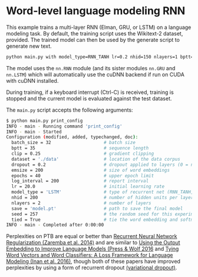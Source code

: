 # Word-level language modeling RNN

This example trains a multi-layer RNN (Elman, GRU, or LSTM) on a language modeling task.
By default, the training script uses the Wikitext-2 dataset, provided.
The trained model can then be used by the generate script to generate new text.

```bash
python main.py with model_type=RNN_TANH lr=0.2 nhid=150 nlayers=1 bptt=20 dropout=0.5 save=rnn_01.pt emsize=250 tied=False epochs=3
```

The model uses the `nn.RNN` module (and its sister modules `nn.GRU` and `nn.LSTM`)
which will automatically use the cuDNN backend if run on CUDA with cuDNN installed.

During training, if a keyboard interrupt (Ctrl-C) is received,
training is stopped and the current model is evaluated against the test dataset.

The `main.py` script accepts the following arguments:

```bash
$ python main.py print_config
INFO - main - Running command 'print_config'
INFO - main - Started
Configuration (modified, added, typechanged, doc):
  batch_size = 32                    # batch size
  bptt = 35                          # sequence length
  clip = 0.25                        # gradient clipping
  dataset = './data'                 # location of the data corpus
  dropout = 0.2                      # dropout applied to layers (0 = no dropout)
  emsize = 200                       # size of word embeddings
  epochs = 40                        # upper epoch limit
  log_interval = 200                 # report interval
  lr = 20.0                          # initial learning rate
  model_type = 'LSTM'                # type of recurrent net (RNN_TANH, RNN_RELU, LSTM, GRU)
  nhid = 200                         # number of hidden units per layer
  nlayers = 2                        # number of layers
  save = 'model.pt'                  # path to save the final model
  seed = 257                         # the random seed for this experiment
  tied = True                        # tie the word embedding and softmax weights
INFO - main - Completed after 0:00:00
```

Perplexities on PTB are equal or better than
[Recurrent Neural Network Regularization (Zaremba et al. 2014)](https://arxiv.org/pdf/1409.2329.pdf)
and are similar to [Using the Output Embedding to Improve Language Models (Press & Wolf 2016](https://arxiv.org/abs/1608.05859) and [Tying Word Vectors and Word Classifiers: A Loss Framework for Language Modeling (Inan et al. 2016)](https://arxiv.org/pdf/1611.01462.pdf), though both of these papers have improved perplexities by using a form of recurrent dropout [(variational dropout)](http://papers.nips.cc/paper/6241-a-theoretically-grounded-application-of-dropout-in-recurrent-neural-networks).

